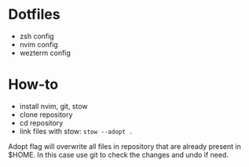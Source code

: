 # Dotfiles

- zsh config
- nvim config
- wezterm config

# How-to

- install nvim, git, stow
- clone repository
- cd repository
- link files with stow: `stow --adopt .`

Adopt flag will overwrite all files in repository that are already present in $HOME. In this case use git to check the changes and undo if need.

